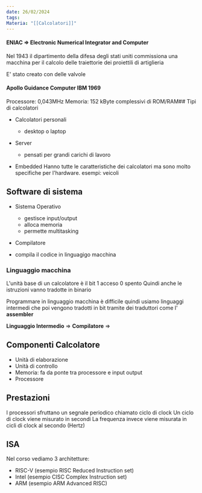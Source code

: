 ```yaml
---
date: 26/02/2024
tags: 
Materia: "[[Calcolatori]]"
---
```

#### ENIAC => Electronic Numerical Integrator and Computer 

Nel 1943 il dipartimento della difesa degli stati uniti commissiona una macchina per il calcolo delle traiettorie dei proiettili di artiglieria

E' stato creato con delle valvole

#### Apollo Guidance Computer IBM 1969
Processore: 0,043MHz
Memoria: 152 kByte complessivi di ROM/RAM## Tipi di calcolatori
- Calcolatori personali
	- desktop o laptop

- Server
	- pensati per grandi carichi di lavoro

- Embedded
	Hanno tutte le caratteristiche dei calcolatori ma sono molto specifiche per l'hardware. 
	esempi: veicoli

## Software di sistema
- Sistema Operativo
	- gestisce input/output
	- alloca memoria
	-  permette multitasking
 
- Compilatore
- compila il codice in linguagigo macchina

### Linguaggio macchina
L'unità base di un calcolatore è il bit 1 acceso 0 spento
Quindi anche le istruzioni vanno tradotte in binario

Programmare in linguaggio macchina è difficile quindi usiamo linguaggi intermedi che poi vengono tradotti in bit tramite dei traduttori come l' **assembler** 

**Linguaggio Intermedio** => **Compilatore** => 

## Componenti Calcolatore
- Unità di elaborazione
- Unità di controllo
- Memoria: fa da ponte tra processore e input output
- Processore

## Prestazioni
I processori sfruttano un segnale periodico chiamato ciclo di clock
Un ciclo di clock viene misurato in secondi
La frequenza invece viene misurata in cicli di clock al secondo (Hertz)

## ISA
Nel corso vediamo 3 architetture:
- RISC-V (esempio RISC Reduced Instruction set)
- Intel (esempio CISC Complex Instruction set)
- ARM (esempio ARM Advanced RISC)
